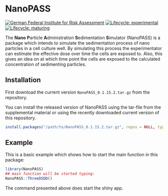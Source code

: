 
<!-- README.md is generated from README.Rmd. Please edit that file -->

# NanoPASS

<!-- badges: start -->

[![German Federal Institute for Risk
Assessment](https://www.bfr.bund.de/images/bfr_logo.gif)](www.bfr.bund.de)
[![Lifecycle:
experimental](https://img.shields.io/badge/lifecycle-experimental-orange.svg)](https://www.tidyverse.org/lifecycle/#experimental)
[![Lifecycle:
maturing](https://img.shields.io/badge/lifecycle-maturing-blue.svg)](https://www.tidyverse.org/lifecycle/#maturing)
<!-- badges: end -->

The **Nano** **P**article **A**dministration **S**edimentation
**S**imulator (NanoPASS) is a package which intends to simulate the
sedimentation process of nano particles in a cell culture well. By
simulating this process the experimentator can estimate the effective
dose over time the cells are exposed to. Also, this gives an idea on at
which time point the cells are exposed to the calculated concentration
of sedimenting particles.

## Installation

First download the current version `NanoPASS_0.1.15.2.tar.gz` from the
repository.

You can install the released version of NanoPASS using the tar-file from
the supplemental material or using the recently downloaded current
version of this
repository.

``` r
install.packages("/path/to/NanoPASS_0.1.15.2.tar.gz", repos = NULL, type = "source")
```

## Example

This is a basic example which shows how to start the main function in
this package:

``` r
library(NanoPASS)
## main function will be started typing:
NanoPASS::ThreeDSDD()
```

The command presented above does start the shiny app.
